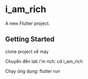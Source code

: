 # i_am_rich

A new Flutter project.

## Getting Started

clone project về máy

Chuyển đến lab i'm rich:
cd i_am_rich

Chạy ứng dụng:
flutter run 
